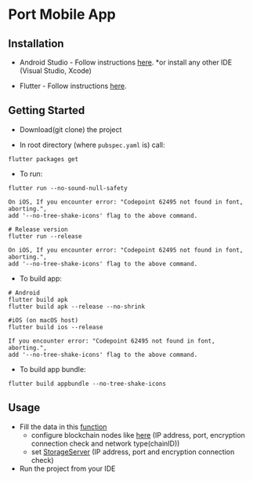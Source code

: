 # Port Mobile App

## Installation

* Android Studio - Follow instructions [here](https://developer.android.com/studio).  *or install any other IDE (Visual Studio, Xcode)

* Flutter - Follow instructions [here](https://flutter.dev/docs/get-started/install).

## Getting Started
* Download(git clone) the project

* In root directory (where `pubspec.yaml` is) call:
```
flutter packages get
```
* To run:
```
flutter run --no-sound-null-safety

On iOS, If you encounter error: "Codepoint 62495 not found in font, aborting.", 
add '--no-tree-shake-icons' flag to the above command.

# Release version
flutter run --release 

On iOS, If you encounter error: "Codepoint 62495 not found in font, aborting.", 
add '--no-tree-shake-icons' flag to the above command.

```
* To build app:
```
# Android
flutter build apk
flutter build apk --release --no-shrink 

#iOS (on macOS host)
flutter build ios --release 

If you encounter error: "Codepoint 62495 not found in font, aborting.", 
add '--no-tree-shake-icons' flag to the above command.

```

* To build app bundle:
```
flutter build appbundle --no-tree-shake-icons

```
## Usage

* Fill the data in this [function](/lib/main.dart#L31)
  - configure blockchain nodes like [here](/lib/main.dart#L47-L48) (IP address, port, encryption connection check and network type(chainID))
  - set [StorageServer](/lib/main.dart#L56-L57) (IP address, port and encryption connection check)
* Run the project from your IDE
